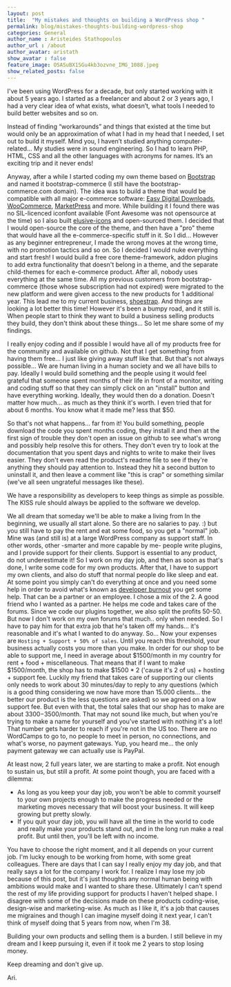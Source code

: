 ```yaml
---
layout: post
title:  "My mistakes and thoughts on building a WordPress shop "
permalink: blog/mistakes-thoughts-building-wordpress-shop
categories: General
author_name : Aristeides Stathopoulos
author_url : /about
author_avatar: aristath
show_avatar : false
feature_image: OSASuBX1SGu4kb3ozvne_IMG_1088.jpeg
show_related_posts: false
---
```


I've been using WordPress for a decade, but only started working with it about 5 years ago. I started as a freelancer and about 2 or 3 years ago, I had a very clear idea of what exists, what doesn’t, what tools I needed to build better websites and so on.

Instead of finding “workarounds” and things that existed at the time but would only be an approximation of what I had in my head that I needed, I set out to build it myself. Mind you, I haven’t studied anything computer-related… My studies were in sound engineering. So I had to learn PHP, HTML, CSS and all the other languages with acronyms for names. It’s an exciting trip and it never ends!

Anyway, after a while I started coding my own theme based on [Bootstrap](http://getbootstrap.com) and named it bootstrap-commerce (I still have the bootstrap-commerce.com domain).
The idea was to build a theme that would be compatible with all major e-commerce software: [Easy Digital Downloads](http://easydigitaldownloads.com), [WooCommerce](http://www.woothemes.com/woocommerce/), [MarketPress](https://premium.wpmudev.org/project/e-commerce/) and more.
While building it I found there was no SIL-licenced iconfont available (Font Awesome was not opensource at the time) so I also built [elusive-icons](http://shoestrap.org/downloads/elusive-icons-webfont/) and open-sourced them. I decided that I would open-source the core of the theme, and then have a "pro" theme that would have all the e-commerce-specific stuff in it. So I did... However as any beginner entrepreneur, I made the wrong moves at the wrong time, with no promotion tactics and so on.
So I decided I would nuke everything and start fresh! I would build a free core theme-framework, addon plugins to add extra functionality that doesn't belong in a theme, and the separate child-themes for each e-commerce product. After all, nobody uses everything at the same time. All my previous customers from bootstrap-commerce (those whose subscription had not expired) were migrated to the new platform and were given access to the new products for 1 additional year.
This lead me to my current business, [shoestrap](http://shoestrap.org). And things are looking a lot better this time! However it's been a bumpy road, and it still is. When people start to think they want to build a business selling products they build, they don't think about these things... So let me share some of my findings.

I really enjoy coding and if possible I would have all of my products free for the community and available on github. Not that I get something from having them free... I just like giving away stuff like that. But that's not always possible... We are human living in a human society and we all have bills to pay.
Ideally I would build something and the people using it would feel grateful that someone spent months of their life in front of a monitor, writing and coding stuff so that they can simply click on an "install" button and have everything working. Ideally, they would then do a donation. Doesn't matter how much... as much as they think it's worth. I even tried that for about 6 months. You know what it made me? less that $50.

So that's not what happens... far from it! You build something, people download the code you spent months coding, they install it and then at the first sign of trouble they don't open an issue on github to see what's wrong and possibly help resolve this for others. They don't even try to look at the documentation that you spent days and nights to write to make their lives easier. They don't even read the product's readme file to see if they're anything they should pay attention to.
Instead they hit a second button to uninstall it, and then leave a comment like "this is crap" or something similar (we've all seen ungrateful messages like these).

We have a responsibility as developers to keep things as simple as possible. The KISS rule should always be applied to the software we develop.


We all dream that someday we'll be able to make a living from
In the beginning, we usually all start alone. So there are no salaries to pay. :) but you still have to pay the rent and eat some food, so you get a "normal" job. Mine was (and still is) at a large WordPress company as support staff. In other words, other -smarter and more capable by me- people write plugins, and I provide support for their clients. Support is essential to any product, do not underestimate it!
So I work on my day job, and then as soon as that's done, I write some code for my own products. After that, I have to support my own clients, and also do stuff that normal people do like sleep and eat.
At some point you simply can't do everything at once and you need some help in order to avoid what's known as [developer burnout](http://tech.onthis.net/2011/06/16/top-10-symptoms-of-developer-burnout/) you get some help. That can be a partner or an employee. I chose a mix of the 2. A good friend who I wanted as a partner. He helps me code and takes care of the forums. Since we code our plugins together, we also split the profits 50-50. But now I don't work on my own forums that much.. only when needed. So I have to pay him for that extra job that he's taken off my hands... it's reasonable and it's what I wanted to do anyway.
So... Now your expenses are `Hosting + Support + 50% of sales`. Until you reach this threshold, your business actually costs you more than you make.
In order for our shop to be able to support me, I need in average about $1500/month in my country for rent + food + miscellaneous.
That means that if I want to make $1500/month, the shop has to make $1500 * 2 ('cause it's 2 of us) + hosting + support fee. Luckily my friend that takes care of supporting our clients only needs to work about 30 minutes/day to reply to any questions (which is a good thing considering we now have more than 15.000 clients... the better our product is the less questions are asked) so we agreed on a low support fee. But even with that, the total sales that our shop has to make are about $3300-$3500/month. That may not sound like much, but when you're trying to make a name for yourself and you've started with nothing it's a lot!
That number gets harder to reach if you're not in the US too. There are no WordCamps to go to, no people to meet in person, no connections, and what's worse, no payment gateways. Yup, you heard me... the only payment gateway we can actually use is PayPal.

At least now, 2 full years later, we are starting to make a profit. Not enough to sustain us, but still a profit.
At some point though, you are faced with a dilemma:

* As long as you keep your day job, you won't be able to commit yourself to your own projects enough to make the progress needed or the marketing moves necessary that will boost your business. It will keep growing but pretty slowly.
* If you quit your day job, you will have all the time in the world to code and really make your products stand out, and in the long run make a real profit. But until then, you'll be left with no income.

You have to choose the right moment, and it all depends on your current job. I'm lucky enough to be working from home, with some great colleagues. There are days that I can say I really enjoy my day job, and that really says a lot for the company I work for.
I realize I may lose my job because of this post, but it's just thoughts any normal human being with ambitions would make and I wanted to share these.
Ultimately I can't spend the rest of my life providing support for products I haven't helped shape.
I disagree with some of the decisions made on these products coding-wise, design-wise and marketing-wise.
As much as I like it, it's a job that causes me migraines and though I can imagine myself doing it next year, I can't think of myself doing that 5 years from now, when I'm 38.

Building your own products and selling them is a burden.
I still believe in my dream and I keep pursuing it, even if it took me 2 years to stop losing money.

Keep dreaming and don't give up.

Ari.
